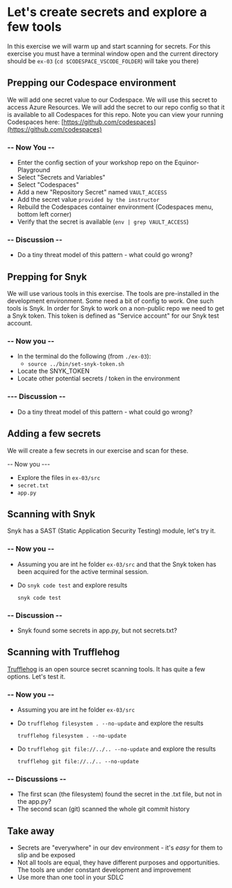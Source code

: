 # Let's create secrets and explore a few tools

In this exercise we will warm up and start scanning for secrets. For this exercise you must have a terminal window open and the current directory should be `ex-03` (`cd $CODESPACE_VSCODE_FOLDER`) will take you there)

## Prepping our Codespace environment

We will add one secret value to our Codespace. We will use this secret to access Azure Resources. We will add the secret to our repo config so that it is available to all Codespaces for this repo.
Note you can view your running Codespaces here: [https://github.com/codespaces](https://github.com/codespaces)

### -- Now You --

- Enter the config section of your workshop repo on the Equinor-Playground
- Select "Secrets and Variables"
- Select "Codespaces"
- Add a new "Repository Secret" named `VAULT_ACCESS`
- Add the secret value `provided by the instructor`
- Rebuild the Codespaces container environment (Codespaces menu, bottom left corner)
- Verify that the secret is available (`env | grep VAULT_ACCESS`)

### -- Discussion --

- Do a tiny threat model of this pattern - what could go wrong?

## Prepping for Snyk

We will use various tools in this exercise. The tools are pre-installed in the development environment. Some need a bit of config to work. One such tools is Snyk. In order for Snyk to work on a non-public repo we need to get a Snyk token. This token is defined as "Service account" for our Snyk test account.

### -- Now you --

- In the terminal do the following (from `./ex-03`):
  - `source ../bin/set-snyk-token.sh `
- Locate the SNYK_TOKEN
- Locate other potential secrets / token in the environment

### --- Discussion --

- Do a tiny threat model of this pattern - what could go wrong?

## Adding a few secrets

We will create a few secrets in our exercise and scan for these.

-- Now you ---

- Explore the files in `ex-03/src`
- `secret.txt`
- `app.py`

## Scanning with Snyk

Snyk has a SAST (Static Application Security Testing) module, let's try it.

### -- Now you --

- Assuming you are int he folder `ex-03/src` and that the Snyk token has been acquired for the active terminal session.
- Do `snyk code test` and explore results

  ```shell
  snyk code test
  ```

### -- Discussion --

- Snyk found some secrets in app.py, but not secrets.txt?

## Scanning with Trufflehog

[Trufflehog](https://github.com/trufflesecurity/trufflehog) is an open source secret scanning tools. It has quite a few options. Let's test it.

### -- Now you --

- Assuming you are int he folder `ex-03/src` 
- Do `trufflehog filesystem . --no-update` and explore the results

  ```shell
  trufflehog filesystem . --no-update
  ```

- Do `trufflehog git file://../.. --no-update` and explore the results

  ```shell
  trufflehog git file://../.. --no-update
  ```

### -- Discussions --

- The first scan (the filesystem) found the secret in the .txt file, but not in the app.py?
- The second scan (git) scanned the whole git commit history

## Take away

- Secrets are "everywhere" in our dev environment  - it's *easy* for them to slip and be exposed
- Not all tools are equal, they have different purposes and opportunities. The tools are under constant development and improvement
- Use more than one tool in your SDLC
